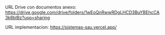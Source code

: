 
URL Drive con documentos anexo:
https://drive.google.com/drive/folders/1wEoQnRwwRDgLHCD3BuYBEhcCA3k8blBz?usp=sharing

URL implementacion:
https://sistemas-sau.vercel.app/

